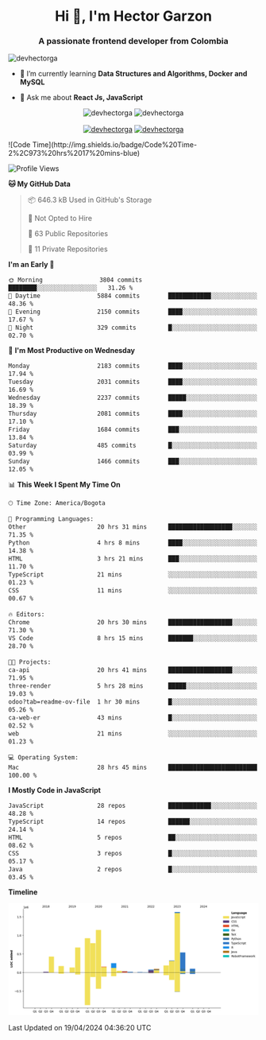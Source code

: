 <h1 align="center">Hi 👋, I'm Hector Garzon</h1>
<h3 align="center">A passionate frontend developer from Colombia</h3>

<p align="left"> <img src="https://komarev.com/ghpvc/?username=devhectorga" alt="devhectorga" /> </p>

- 🌱 I’m currently learning **Data Structures and Algorithms, Docker and MySQL**

- 💬 Ask me about **React Js, JavaScript**

<p align="center"> <img src="https://github-readme-stats.vercel.app/api?username=devhectorga&count_private=true&show_icons=true" alt="devhectorga" /> <img src="https://github-readme-stats.vercel.app/api/top-langs/?username=devhectorga&layout=compact" alt="devhectorga" /></p>

<p align="center">
<a href="https://twitter.com/devhectorga" target="blank"><img align="center" src="https://cdn.jsdelivr.net/npm/simple-icons@3.0.1/icons/twitter.svg" alt="devhectorga" height="20" width="20" /></a>
<a href="https://linkedin.com/in/devhectorga" target="blank"><img align="center" src="https://cdn.jsdelivr.net/npm/simple-icons@3.0.1/icons/linkedin.svg" alt="devhectorga" height="20" width="20" /></a>
</p>
<!--START_SECTION:waka-->
![Code Time](http://img.shields.io/badge/Code%20Time-2%2C973%20hrs%2017%20mins-blue)

![Profile Views](http://img.shields.io/badge/Profile%20Views-0-blue)

**🐱 My GitHub Data** 

> 📦 646.3 kB Used in GitHub's Storage 
 > 
> 🚫 Not Opted to Hire
 > 
> 📜 63 Public Repositories 
 > 
> 🔑 11 Private Repositories 
 > 
**I'm an Early 🐤** 

```text
🌞 Morning                3804 commits        ████████░░░░░░░░░░░░░░░░░   31.26 % 
🌆 Daytime                5884 commits        ████████████░░░░░░░░░░░░░   48.36 % 
🌃 Evening                2150 commits        ████░░░░░░░░░░░░░░░░░░░░░   17.67 % 
🌙 Night                  329 commits         █░░░░░░░░░░░░░░░░░░░░░░░░   02.70 % 
```
📅 **I'm Most Productive on Wednesday** 

```text
Monday                   2183 commits        ████░░░░░░░░░░░░░░░░░░░░░   17.94 % 
Tuesday                  2031 commits        ████░░░░░░░░░░░░░░░░░░░░░   16.69 % 
Wednesday                2237 commits        █████░░░░░░░░░░░░░░░░░░░░   18.39 % 
Thursday                 2081 commits        ████░░░░░░░░░░░░░░░░░░░░░   17.10 % 
Friday                   1684 commits        ███░░░░░░░░░░░░░░░░░░░░░░   13.84 % 
Saturday                 485 commits         █░░░░░░░░░░░░░░░░░░░░░░░░   03.99 % 
Sunday                   1466 commits        ███░░░░░░░░░░░░░░░░░░░░░░   12.05 % 
```


📊 **This Week I Spent My Time On** 

```text
🕑︎ Time Zone: America/Bogota

💬 Programming Languages: 
Other                    20 hrs 31 mins      ██████████████████░░░░░░░   71.35 % 
Python                   4 hrs 8 mins        ████░░░░░░░░░░░░░░░░░░░░░   14.38 % 
HTML                     3 hrs 21 mins       ███░░░░░░░░░░░░░░░░░░░░░░   11.70 % 
TypeScript               21 mins             ░░░░░░░░░░░░░░░░░░░░░░░░░   01.23 % 
CSS                      11 mins             ░░░░░░░░░░░░░░░░░░░░░░░░░   00.67 % 

🔥 Editors: 
Chrome                   20 hrs 30 mins      ██████████████████░░░░░░░   71.30 % 
VS Code                  8 hrs 15 mins       ███████░░░░░░░░░░░░░░░░░░   28.70 % 

🐱‍💻 Projects: 
ca-api                   20 hrs 41 mins      ██████████████████░░░░░░░   71.95 % 
three-render             5 hrs 28 mins       █████░░░░░░░░░░░░░░░░░░░░   19.03 % 
odoo?tab=readme-ov-file  1 hr 30 mins        █░░░░░░░░░░░░░░░░░░░░░░░░   05.26 % 
ca-web-er                43 mins             █░░░░░░░░░░░░░░░░░░░░░░░░   02.52 % 
web                      21 mins             ░░░░░░░░░░░░░░░░░░░░░░░░░   01.23 % 

💻 Operating System: 
Mac                      28 hrs 45 mins      █████████████████████████   100.00 % 
```

**I Mostly Code in JavaScript** 

```text
JavaScript               28 repos            ████████████░░░░░░░░░░░░░   48.28 % 
TypeScript               14 repos            ██████░░░░░░░░░░░░░░░░░░░   24.14 % 
HTML                     5 repos             ██░░░░░░░░░░░░░░░░░░░░░░░   08.62 % 
CSS                      3 repos             █░░░░░░░░░░░░░░░░░░░░░░░░   05.17 % 
Java                     2 repos             █░░░░░░░░░░░░░░░░░░░░░░░░   03.45 % 
```



**Timeline**

![Lines of Code chart](https://raw.githubusercontent.com/devHectorGa/devHectorGa/master/assets/bar_graph.png)


 Last Updated on 19/04/2024 04:36:20 UTC
<!--END_SECTION:waka-->
